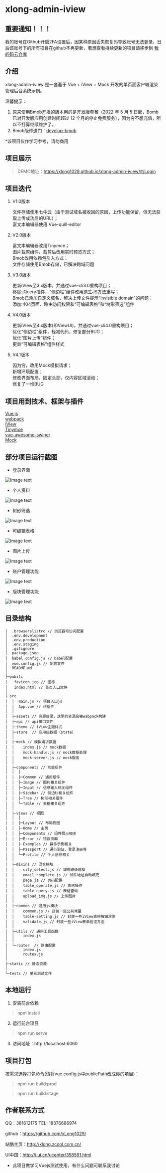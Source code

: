 # xlong-admin-iview

## 重要通知！！！ 
我的账号在Github开启2FA设置后，因某种原因丢失恢复码导致账号无法登录，日后该账号下的所有项目在github不再更新，若想查看持续更新的项目请移步到 [我的码云仓库](https://gitee.com/xlong1029)

## 介绍

xlong-admin-iview 是一套基于 Vue + iView + Mock 开发的单页面客户端渲染管理后台系统示例。  

温馨提示：  
1. 原来使用Bmob开发的版本用的是开发版套餐（2022 年 5 月 5 日起，Bomb已对开发版应用创建时间超过 12 个月的停止免费服务），因为穷不想充值，所以不打算继续维护了。  
2. Bmob版传送门：[develop-bmob](https://github.com/xLong1029/xlong-admin-iview/tree/develop-bmob)

*该项目仅作学习参考，请勿商用

## 项目展示

> DEMO地址：https://xlong1029.github.io/xlong-admin-iview/#/Login

## 项目迭代

1. V1.0版本

    文件存储使用七牛云（由于测试域名被收回的原因，上传功能保留，但无法获取上传成功后的URL）；  
    富文本编辑器使用 Vue-quill-editor

2. V2.0版本

    富文本编辑器改用Tinymce；  
    图片裁剪组件，裁剪后改用实时预览方式；  
    Bmob改用依赖包引入方式；  
    文件存储使用Bmob存储，已解决跨域问题

3. V3.0版本

    更新iView至3.x版本，并通过vue-cli3.0重构项目；  
    移除:jQuery插件，“侧边栏”组件改用原生JS方法重写；  
    Bmob已添加自定义域名，解决上传文件提示"invisible domain"的问题；  
    添加:404页面、路由访问权限和“可编辑表格”和“树形筛选”组件  

3. V4.0版本

    更新iView至4.x版本(即ViewUI)，并通过vue-cli4.0重构项目；  
    优化"侧边栏"组件，轻减代码，修复部分BUG；  
    优化“图片上传”组件；  
    更新“可编辑表格”组件样式
    
3. V4.1版本

    因为穷，改用Mock模拟请求；  
    新增环境配置；  
    修改界面布局，固定头部，仅内容区域滚动；  
    修复了一堆BUG

## 项目用到技术、框架与插件
[Vue.js](https://github.com/vuejs)  
[webpack](https://github.com/webpack)  
[iView](https://github.com/iview/iview)  
[Tinymce](https://github.com/tinymce/tinymce)  
[vue-awesome-swiper](https://github.com/surmon-china/vue-awesome-swiper)  
[Mock](http://mockjs.com) 

## 部分项目运行截图
* 登录界面

![Image text](static/images/screen-1.gif)

* 个人资料

![Image text](static/images/screen-2.gif)

* 树形筛选

![Image text](static/images/screen-3.gif)

* 可编辑表格

![Image text](static/images/screen-4.gif)

* 图片上传

![Image text](static/images/screen-5.gif)

* 账户管理功能

![Image text](static/images/screen-6.gif)

* 版块管理功能

![Image text](static/images/screen-7.gif)

## 目录结构

```
│  .browserslistrc // 浏览器可访问配置
│  .env.development
│  .env.production
│  .env.staging
│  .gitignore
│  package.json
│  babel.config.js // babel配置
│  vue.config.js // 配置文件
│  README.md
│
├─pubilc
│   favicon.ico // 图标
│   index.html // 首页入口文件
│
├─src
│  │  main.js // 项目入口js
│  │  App.vue // 根组件
│  │
│  ├─assets // 资源目录，这里的资源会被wabpack构建
│  ├─api // api接口文件
│  ├─theme // iView主题样式
│  ├─store  // 应用级数据（state）
│  │
│  ├─mock // 模拟请求数据
│  │    index.js // mock数据
│  │    mock-handle.js // mock数据处理
│  │    mock-server.js // mock服务
│  │
│  ├─components // 功能组件
│  │  │
│  │  ├─Common // 通用组件
│  │  ├─Image // 图片相关组件
│  │  ├─Input // 信息输入相关组件
│  │  ├─Sidebar // 侧边栏相关组件
│  │  ├─Tree // 树形相关组件
│  │  └─Table // 表格相关组件
│  │
│  ├─views // 视图
│  │  │
│  │  ├─Layout // 布局视图
│  │  ├─Home // 主页
│  │  ├─Components // 组件展示相关
│  │  ├─Error // 错误页面
│  │  ├─Examples // 操作示例相关
│  │  ├─Passport // 通行验证，登录注册等
│  │  └─Profile // 个人信息相关
│  │
│  ├─mixins // 混合模块
│  │    city_select.js // 城市联级选择
│  │    email_complete.js // 邮件地址自动填充
│  │    page.js // 页码配置
│  │    table_operate.js // 表格操作
│  │    table_query.js // 表格查询
│  │    upload_img.js // 上传图片
│  │
│  ├─common // 通用js模块
│  │    common.js // 封装一些公共常量
│  │    table-setting.js // 封装一些iView表格按钮渲染
│  │    validate.js // 封装一些iView表单验证方法
│  │
│  ├─utils // 通用工具函数
│  │    index.js
│  │
│  └─router  // 路由配置
│       index.js
│       routes.js
│
├─static // 静态资源
│
└─tests // 单元测试文件
```

## 本地运行
1. 安装前台依赖
> npm install
2. 运行前台项目
> npm run serve
3. 访问地址：http://localhost:6060

## 项目打包
按需求选择打包命令(请将vue.config.js中publicPath改成你的项目)：

> npm run build:prod

> npm run build:stage

## 作者联系方式

QQ：381612175
TEL: 18376686974

github：https://github.com/xLong1029/

站酷主页：http://xlong.zcool.com.cn/

UI中国：http://i.ui.cn/ucenter/358591.html

* 此项目做学习Vuejs测试使用，有什么问题可联系我讨论
